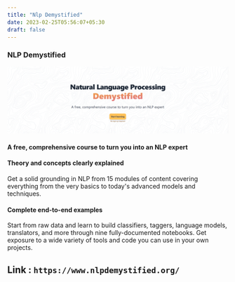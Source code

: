 ```yaml
---
title: "Nlp Demystified"
date: 2023-02-25T05:56:07+05:30
draft: false
---
```

### NLP Demystified

![](assets\20230225_060751_image.png)

#### A free, comprehensive course to turn you into an NLP expert

#### Theory and concepts clearly explained

Get a solid grounding in NLP from 15 modules of content covering everything from the very basics to today's advanced models and techniques.

#### Complete end-to-end examples

Start from raw data and learn to build classifiers, taggers, language models, translators, and more through nine fully-documented notebooks. Get exposure to a wide variety of tools and code you can use in your own projects.


## Link : `https://www.nlpdemystified.org/`
